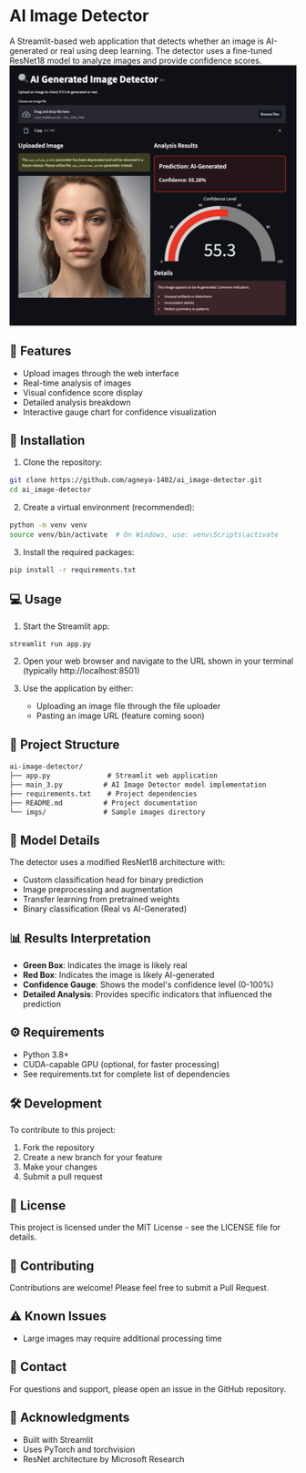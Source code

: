 # AI Image Detector

A Streamlit-based web application that detects whether an image is AI-generated or real using deep learning. The detector uses a fine-tuned ResNet18 model to analyze images and provide confidence scores.
![dashboard.png](https://github.com/agneya-1402/AI_Image-Detector/blob/main/dashboard.png)
## 🌟 Features

- Upload images through the web interface
- Real-time analysis of images
- Visual confidence score display
- Detailed analysis breakdown
- Interactive gauge chart for confidence visualization

## 🚀 Installation

1. Clone the repository:
```bash
git clone https://github.com/agneya-1402/ai_image-detector.git
cd ai_image-detector
```

2. Create a virtual environment (recommended):
```bash
python -m venv venv
source venv/bin/activate  # On Windows, use: venv\Scripts\activate
```

3. Install the required packages:
```bash
pip install -r requirements.txt
```

## 💻 Usage

1. Start the Streamlit app:
```bash
streamlit run app.py
```

2. Open your web browser and navigate to the URL shown in your terminal (typically http://localhost:8501)

3. Use the application by either:
   - Uploading an image file through the file uploader
   - Pasting an image URL (feature coming soon)

## 📁 Project Structure

```
ai-image-detector/
├── app.py              # Streamlit web application
├── main_3.py          # AI Image Detector model implementation
├── requirements.txt    # Project dependencies
├── README.md          # Project documentation
└── imgs/              # Sample images directory
```

## 🤖 Model Details

The detector uses a modified ResNet18 architecture with:
- Custom classification head for binary prediction
- Image preprocessing and augmentation
- Transfer learning from pretrained weights
- Binary classification (Real vs AI-Generated)

## 📊 Results Interpretation

- **Green Box**: Indicates the image is likely real
- **Red Box**: Indicates the image is likely AI-generated
- **Confidence Gauge**: Shows the model's confidence level (0-100%)
- **Detailed Analysis**: Provides specific indicators that influenced the prediction

## ⚙️ Requirements

- Python 3.8+
- CUDA-capable GPU (optional, for faster processing)
- See requirements.txt for complete list of dependencies

## 🛠️ Development

To contribute to this project:

1. Fork the repository
2. Create a new branch for your feature
3. Make your changes
4. Submit a pull request

## 📝 License

This project is licensed under the MIT License - see the LICENSE file for details.

## 🤝 Contributing

Contributions are welcome! Please feel free to submit a Pull Request.

## ⚠️ Known Issues

- Large images may require additional processing time

## 📧 Contact

For questions and support, please open an issue in the GitHub repository.

## 🙏 Acknowledgments

- Built with Streamlit
- Uses PyTorch and torchvision
- ResNet architecture by Microsoft Research
